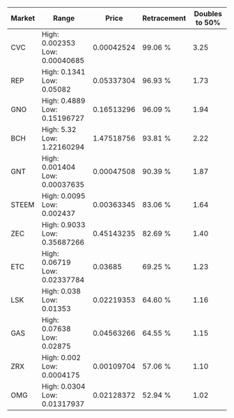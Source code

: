 | Market | Range | Price| Retracement | Doubles to 50% |
| --- | --- | --- | --- | --- |
| CVC | High: 0.002353<br />Low: 0.00040685 | 0.00042524 | 99.06 % | 3.25 |
| REP | High: 0.1341<br />Low: 0.05082 | 0.05337304 | 96.93 % | 1.73 |
| GNO | High: 0.4889<br />Low: 0.15196727 | 0.16513296 | 96.09 % | 1.94 |
| BCH | High: 5.32<br />Low: 1.22160294 | 1.47518756 | 93.81 % | 2.22 |
| GNT | High: 0.001404<br />Low: 0.00037635 | 0.00047508 | 90.39 % | 1.87 |
| STEEM | High: 0.0095<br />Low: 0.002437 | 0.00363345 | 83.06 % | 1.64 |
| ZEC | High: 0.9033<br />Low: 0.35687266 | 0.45143235 | 82.69 % | 1.40 |
| ETC | High: 0.06719<br />Low: 0.02337784 | 0.03685 | 69.25 % | 1.23 |
| LSK | High: 0.038<br />Low: 0.01353 | 0.02219353 | 64.60 % | 1.16 |
| GAS | High: 0.07638<br />Low: 0.02875 | 0.04563266 | 64.55 % | 1.15 |
| ZRX | High: 0.002<br />Low: 0.0004175 | 0.00109704 | 57.06 % | 1.10 |
| OMG | High: 0.0304<br />Low: 0.01317937 | 0.02128372 | 52.94 % | 1.02 |
